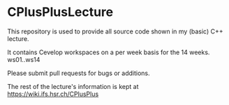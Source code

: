 # CPlusPlusLecture

This repository is used to provide all source code shown in my (basic) C++ lecture. 

It contains Cevelop workspaces on a per week basis for the 14 weeks. ws01..ws14

Please submit pull requests for bugs or additions.

The rest of the lecture's information is kept at https://wiki.ifs.hsr.ch/CPlusPlus
